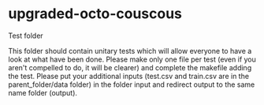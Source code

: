 # upgraded-octo-couscous
Test folder

This folder should contain unitary tests which will allow everyone to have a look at what have been done.
Please make only one file per test (even if you aren't compelled to do, it will be clearer) and complete the makefile adding the test.
Please put your additional inputs (test.csv and train.csv are in the parent_folder/data folder) in the folder input and redirect output to the same name folder (output).
